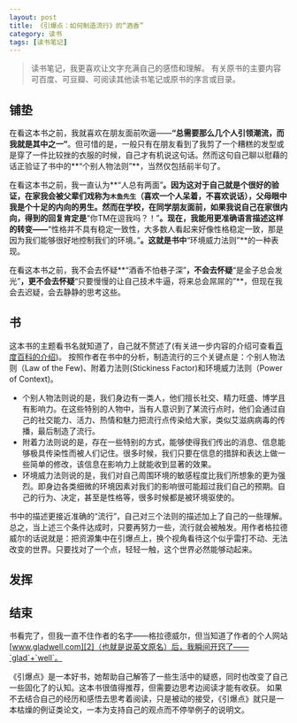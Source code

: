 ```yaml
---
layout: post
title: 《引爆点：如何制造流行》的“酒香”
category: 读书
tags: [读书笔记]
---
```


> 读书笔记，我更喜欢让文字充满自己的感悟和理解。
有关原书的主要内容可百度、可豆瓣、可阅读其他读书笔记或原书的序言或目录。

## 铺垫
在看这本书之前，我就喜欢在朋友面前吹逼——**“总需要那么几个人引领潮流，而我就是其中之一”**。但可惜的是，一般只有在朋友看到了我剪了一个糟糕的发型或是穿了一件比较挫的衣服的时候，自己才有机说这句话。然而这句自己聊以慰藉的话正验证了书中的**“个别人物法则”**，当然仅包括前半句了。

在看这本书之前，我一直认为**“人总有两面”**。因为这对于自己就是个很好的验证，在家我会被父辈们戏称为`木鱼先生`（喜欢一个人呆着，不喜欢说话），父母眼中我是个十足的内向的男生。然而在学校，在同学朋友面前，如果我说自己在家很内向，得到的回复肯定是**“你TM在逗我吗？！”**。现在，我能用更准确语言描述这样的转变——**“性格并不具有稳定一致性，大多数人看起来好像性格稳定一致，那是因为我们能够很好地控制我们的环境。”**。这就是书中**“环境威力法则”**的一种表现。

在看这本书之前，我不会去怀疑**“酒香不怕巷子深”**，不会去怀疑**“是金子总会发光”**，更不会去怀疑**“只要慢慢的让自己技术牛逼，将来总会屌屌的”**，但现在我会去迟疑，会去静静的思考这些。

## 书
这本书的主题看书名就知道了，自己就不赘述了(有关进一步内容的介绍可查看[百度百科的介绍][1])。
按照作者在书中的分析，制造流行的三个关键点是：个别人物法则（Law of the Few)、附着力法则(Stickiness Factor)和环境威力法则（Power of Context)。

- 个别人物法则说的是，我们身边有一类人，他们擅长社交、精力旺盛、博学且有影响力。在这些特别的人物中，当有人意识到了某流行点时，他们会通过自己的社交能力、活力、热情和魅力把流行点传染给大家，类似艾滋病病毒的传播，最后制造了流行。
- 附着力法则说的是，存在一些特别的方式，能够使得我们传出的消息、信息能够极具传染性而被人们记住。很多时候，我们只要在信息的措辞和表达上做一些简单的修改，该信息在影响力上就能收到显著的效果。
- 环境威力法则说的是，我们对自己周围环境的敏感程度比我们所想象的更为强烈。即身边各类细微的环境因素对我们的影响很可能超过我们自己的预期。自己的行为、决定，甚至是性格等，很多时候都是被环境驱使的。

书中的描述更接近准确的“流行”，自己对三个法则的描述加上了自己的一些理解。
总之，当上述三个条件达成时，只要再努力一些，流行就会被触发。用作者格拉德威尔的话说就是：把资源集中在引爆点上，换个视角看待这个似乎雷打不动、无法改变的世界。只要找对了一个点，轻轻一触，这个世界必然能够动起来。

## 发挥




## 结束
书看完了，但我一直不住作者的名字——格拉德威尔，但当知道了作者的个人网站[www.gladwell.com][2]（也就是说英文原名）后，我瞬间开窍了——`glad`+`well`。

《引爆点》是一本好书，她帮助自己解答了一些生活中的疑惑，同时也改变了自己一些固化了的认知。这本书很值得推荐，但需要边思考边阅读才能有收获。
如果不去结合自己的经历和感悟去思考着阅读，只是被动的接受，《引爆点》就只是一本枯燥的例证类论文，一本为支持自己的观点而不停举例子的说明文。


  [1]: http://baike.baidu.com/link?url=s_BPn0iEGC6Br1P_XRa1uEk5sSDNFOCTZtQd3F-yE4A67-4YGnsSNwmYPWIG2s8AFV1rx8GUqGP2Gqh0L6KsW_
  [2]: http://gladwell.com/
